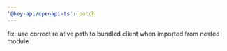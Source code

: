 ```yaml
---
'@hey-api/openapi-ts': patch
---
```


fix: use correct relative path to bundled client when imported from nested module
